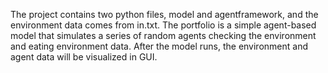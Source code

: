 The project contains two python files, model and agentframework, and the environment data comes from in.txt. 
The portfolio is a simple agent-based model that simulates a series of random agents checking the environment and eating environment data. 
After the model runs, the environment and agent data will be visualized in GUI.
